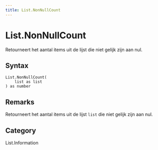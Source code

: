 ```yaml
---
title: List.NonNullCount
---
```


# List.NonNullCount


Retourneert het aantal items uit de lijst die niet gelijk zijn aan nul.


## Syntax

```powerquery
List.NonNullCount(
    list as list
) as number
```


## Remarks

Retourneert het aantal items uit de lijst <code>list</code> die niet gelijk zijn aan nul.



## Category
List.Information
